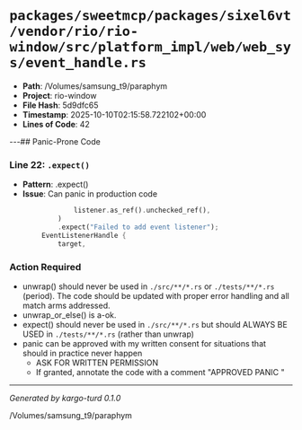 # `packages/sweetmcp/packages/sixel6vt/vendor/rio/rio-window/src/platform_impl/web/web_sys/event_handle.rs`

- **Path**: /Volumes/samsung_t9/paraphym
- **Project**: rio-window
- **File Hash**: 5d9dfc65  
- **Timestamp**: 2025-10-10T02:15:58.722102+00:00  
- **Lines of Code**: 42

---## Panic-Prone Code


### Line 22: `.expect()`

- **Pattern**: .expect()
- **Issue**: Can panic in production code

```rust
                listener.as_ref().unchecked_ref(),
            )
            .expect("Failed to add event listener");
        EventListenerHandle {
            target,
```

### Action Required

- unwrap() should never be used in `./src/**/*.rs` or `./tests/**/*.rs` (period). The code should be updated with proper error handling and all match arms addressed.
- unwrap_or_else() is a-ok. 
- expect() should never be used in `./src/**/*.rs` but should ALWAYS BE USED in `./tests/**/*.rs` (rather than unwrap)
- panic can be approved with my written consent for situations that should in practice never happen  
  - ASK FOR WRITTEN PERMISSION
  - If granted, annotate the code with a comment "APPROVED PANIC "

---

*Generated by kargo-turd 0.1.0*

/Volumes/samsung_t9/paraphym